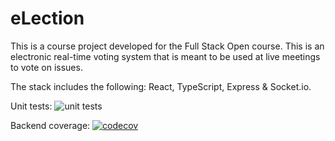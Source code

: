 # eLection

This is a course project developed for the Full Stack Open course. This is an electronic real-time voting system that is meant to be used at live meetings to vote on issues.

The stack includes the following: React, TypeScript, Express & Socket.io.

Unit tests: ![unit tests](https://github.com/sonicsasha/eLection/actions/workflows/test.yml/badge.svg)

Backend coverage: [![codecov](https://codecov.io/github/sonicsasha/eLection/graph/badge.svg?token=X4JKDW6CF6)](https://codecov.io/github/sonicsasha/eLection)
